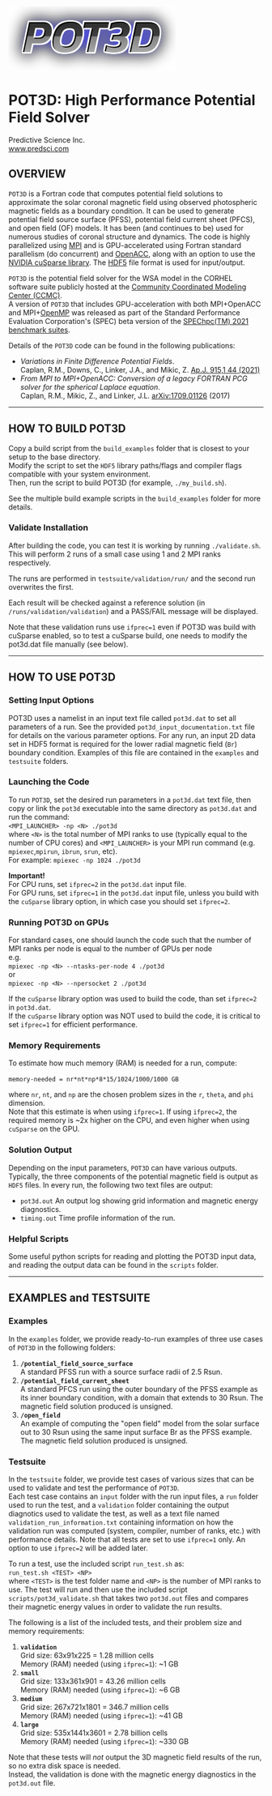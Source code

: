 ![POT3D](pot3d_logo.png)
  
# POT3D: High Performance Potential Field Solver #
Predictive Science Inc.  
www.predsci.com
  
## OVERVIEW ##
  
`POT3D` is a Fortran code that computes potential field solutions to approximate the solar coronal magnetic field using observed photospheric magnetic fields as a boundary condition.  It can be used to generate potential field source surface (PFSS), potential field current sheet (PFCS), and open field (OF) models. It has been (and continues to be) used for numerous studies of coronal structure and dynamics.  The code is highly parallelized using [MPI](https://www.mpi-forum.org) and is GPU-accelerated using Fortran standard parallelism (do concurrent) and [OpenACC](https://www.openacc.org/), along with an option to use the [NVIDIA cuSparse library](https://developer.nvidia.com/cusparse). The [HDF5](https://www.hdfgroup.org/solutions/hdf5) file format is used for input/output.
  
`POT3D` is the potential field solver for the WSA model in the CORHEL software suite publicly hosted at the [Community Coordinated Modeling Center (CCMC)](https://ccmc.gsfc.nasa.gov/models/modelinfo.php?model=CORHEL/MAS/WSA/ENLIL).  
A version of `POT3D` that includes GPU-acceleration with both MPI+OpenACC and MPI+[OpenMP](https://www.openmp.org//) was released as part of the Standard Performance Evaluation Corporation's (SPEC) beta version of the [SPEChpc(TM) 2021 benchmark suites](https://www.spec.org/hpc2021).  
  
Details of the `POT3D` code can be found in the following publications:  
  
 - *Variations in Finite Difference Potential Fields*.  
 Caplan, R.M., Downs, C., Linker, J.A., and Mikic, Z.  [Ap.J. 915,1 44 (2021)](https://iopscience.iop.org/article/10.3847/1538-4357/abfd2f)
 - *From MPI to MPI+OpenACC: Conversion of a legacy FORTRAN PCG solver for the spherical Laplace equation*.  
 Caplan, R.M., Mikic, Z., and Linker, J.L.  [arXiv:1709.01126](https://arxiv.org/abs/1709.01126) (2017)
  
--------------------------------
  
## HOW TO BUILD POT3D ##
  
Copy a build script from the `build_examples` folder that is closest to your setup to the base directory.  
Modify the script to set the `HDF5` library paths/flags and compiler flags compatible with your system environment.  
Then, run the script to build POT3D (for example, `./my_build.sh`).
  
See the multiple build example scripts in the `build_examples` folder for more details.
  
### Validate Installation ###
  
After building the code, you can test it is working by running `./validate.sh`.  
This will perform 2 runs of a small case using 1 and 2 MPI ranks respectively.
  
The runs are performed in `testsuite/validation/run/` and the second run overwrites the first.
  
Each result will be checked against a reference solution (in `/runs/validation/validation`) and a PASS/FAIL message will be displayed.

Note that these validation runs use `ifprec=1` even if POT3D was build with cuSparse enabled, so to test a cuSparse build, one needs to modify the pot3d.dat file manually (see below).
  
--------------------------------
  
## HOW TO USE POT3D ##
  
### Setting Input Options
  
POT3D uses a namelist in an input text file called `pot3d.dat` to set all parameters of a run.  See the provided `pot3d_input_documentation.txt` file for details on the various parameter options.  For any run, an input 2D data set in HDF5 format is required for the lower radial magnetic field (`Br`) boundary condition.  Examples of this file are contained in the `examples` and `testsuite` folders.
  
### Launching the Code ###
  
To run `POT3D`, set the desired run parameters in a `pot3d.dat` text file, then copy or link the `pot3d` executable into the same directory as `pot3d.dat`
and run the command:  
  `<MPI_LAUNCHER> -np <N> ./pot3d `  
where `<N>` is the total number of MPI ranks to use (typically equal to the number of CPU cores) and `<MPI_LAUNCHER>` is your MPI run command (e.g. `mpiexec`,`mpirun`, `ibrun`, `srun`, etc).  
For example:  `mpiexec -np 1024 ./pot3d`
  
**Important!**  
For CPU runs, set `ifprec=2` in the `pot3d.dat` input file.  
For GPU runs, set `ifprec=1` in the `pot3d.dat` input file, unless you build with the `cuSparse` library option, in which case you should set `ifprec=2`.
  
### Running POT3D on GPUs ###
  
For standard cases, one should launch the code such that the number of MPI ranks per node is equal to the number of GPUs per node  
e.g.  
`mpiexec -np <N> --ntasks-per-node 4 ./pot3d`  
or  
`mpiexec -np <N> --npersocket 2 ./pot3d`  

If the `cuSparse` library option was used to build the code, than set `ifprec=2` in `pot3d.dat`.  
If the `cuSparse` library option was NOT used to build the code, it is critical to set `ifprec=1` for efficient performance.
  
### Memory Requirements ###
  
To estimate how much memory (RAM) is needed for a run, compute:  
  
`memory-needed = nr*nt*np*8*15/1024/1000/1000 GB`  
  
where `nr`, `nt`, and `np` are the chosen problem sizes in the `r`, `theta`, and `phi` dimension.  
Note that this estimate is when using `ifprec=1`.  If using `ifprec=2`, the required memory is ~2x higher on the CPU, and even higher when using `cuSparse` on the GPU.
  
### Solution Output ###
  
Depending on the input parameters, `POT3D` can have various outputs. Typically, the three components of the potential magnetic field is output as `HDF5` files. In every run, the following two text files are output:

 - `pot3d.out`      An output log showing grid information and magnetic energy diagnostics.
 - `timing.out`     Time profile information of the run.
  
### Helpful Scripts ###
  
Some useful python scripts for reading and plotting the POT3D input data, and reading the output data can be found in the  `scripts` folder.  
  
-----------------------------
  
## EXAMPLES and TESTSUITE ##
  
### Examples ###
  
In the `examples` folder, we provide ready-to-run examples of three use cases of `POT3D` in the following folders:
  
1. **`/potential_field_source_surface`**  
A standard PFSS run with a source surface radii of 2.5 Rsun.
2. **`/potential_field_current_sheet`**  
A standard PFCS run using the outer boundary of the PFSS example as its inner boundary condition, with a domain that extends to 30 Rsun. The magnetic field solution produced is unsigned.  
3. **`/open_field`**  
An example of computing the "open field" model from the solar surface out to 30 Rsun using the same input surface Br as the PFSS example. The magnetic field solution produced is unsigned.  

### Testsuite ###

In the `testsuite` folder, we provide test cases of various sizes that can be used to validate and test the performance of `POT3D`.  
Each test case contains an `input` folder with the run input files, a `run` folder used to run the test, and a `validation` folder containing the output diagnotics used to validate the test, as well as a text file named `validation_run_information.txt`  containing information on how the validation run was computed (system, compiler, number of ranks, etc.) with performance details.  Note that all tests are set to use `ifprec=1` only.  An option to use `ifprec=2` will be added later.

To run a test, use the included script `run_test.sh` as:  
`run_test.sh <TEST> <NP>`  
where `<TEST>` is the test folder name and `<NP>` is the number of MPI ranks to use.  The test will run and then use the included script `scripts/pot3d_validate.sh` that takes two `pot3d.out` files and compares their magnetic energy values in order to validate the run results.  

The following is a list of the included tests, and their problem size and memory requirements:

1. **`validation`**  
Grid size:  63x91x225 = 1.28 million cells  
Memory (RAM) needed (using `ifprec=1`):  ~1 GB  
2. **`small`**  
Grid size:  133x361x901 = 43.26 million cells   
Memory (RAM) needed (using `ifprec=1`):  ~6 GB
3. **`medium`**  
Grid size:  267x721x1801 = 346.7 million cells  
Memory (RAM) needed (using `ifprec=1`):  ~41 GB  
4. **`large`**  
Grid size:  535x1441x3601 = 2.78 billion cells  
Memory (RAM) needed (using `ifprec=1`):  ~330 GB 

Note that these tests will *not* output the 3D magnetic field results of the run, so no extra disk space is needed.  
Instead, the validation is done with the magnetic energy diagnostics in the `pot3d.out` file.  




